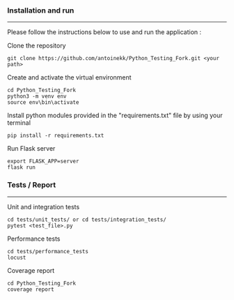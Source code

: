 
### Installation and run
***
Please follow the instructions below to use and run the application :

Clone the repository

```
git clone https://github.com/antoinekk/Python_Testing_Fork.git <your path>
```

Create and activate the virtual environment

```
cd Python_Testing_Fork
python3 -m venv env
source env\bin\activate
```

Install python modules provided in the "requirements.txt" file by using your terminal

```
pip install -r requirements.txt
```

Run Flask server

```
export FLASK_APP=server
flask run
```

### Tests / Report
***

Unit and integration tests

```
cd tests/unit_tests/ or cd tests/integration_tests/
pytest <test_file>.py
```

Performance tests

```
cd tests/performance_tests
locust
```

Coverage report

```
cd Python_Testing_Fork
coverage report
```
